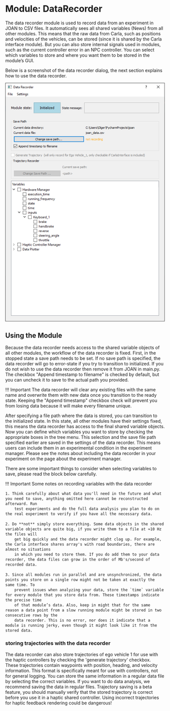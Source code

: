 ﻿# Module: DataRecorder

The data recorder module is used to record data from an experiment in JOAN to CSV files. It automatically sees all shared variables (News) from all other modules. This means that the raw data from Carla, such as positions and velocities of the vehicles, can be stored (since it is shared by the Carla interface module). But you can also store internal signals used in modules, such as the current controller error in an NPC controller. You can select which variables to store and where you want them to be stored in the module’s GUI. 

Below is a screenshot of the data recorder dialog, the next section explains how to use the data recorder.

![Data recorder in stopped state](imgs/modules-datarecorder-initialized.png)

## Using the Module
Because the data recorder needs access to the shared variable objects of all other modules, the workflow of the data recorder is fixed. First, in the stopped 
state a save path needs to be set. If no save path is specified, the data recorder will go to error-state if you try to transition to initialized. If you do 
not wish to use the data recorder then remove it from JOAN in main.py. The checkbox "Append timestamp to filename" is checked by default, but you can uncheck it 
to save to the actual path you provided.   

!!! Important
    The data recorder will clear any existing files with the same name and overwrite them with new data once you transition to the ready state. Keeping the 
    "Append timestamp" checkbox check will prevent you from losing data because it will make every filename unique.
    
After specifying a file path where the data is stored, you can transition to the initialized state. In this state, all other modules have their settings fixed,
this means the data recorder has access to the final shared variable objects. Now you can define which variables you want to store by checking the appropriate 
boxes in the tree menu. This selection and the save file path specified earlier are saved in the settings of the data recorder. This means users can include them 
in an experimental condition in the experiment manager. Please see the notes about including the data recorder in your experiment on the page about the experiment
 manager.
 
There are some important things to consider when selecting variables to save, please read the block below carefully.  

!!! Important
    Some notes on recording variables with the data recorder   
    
    1. Think carefully about what data you'll need in the future and what you need to save, anything omitted here cannot be reconstructed afterward. Run 
        test experiments and do the full data analysis you plan to do on the real experiment to verify if you have all the necessary data.
    
    2. Do **not** simply store everything. Some data objects in the shared variable objects are quite big, if you write them to a file at ≈10 Hz the files will 
        get big quickly and the data recorder might clog up. For example, the Carla interface shares array's with road boundaries, there are almost no situations
        in which you need to store them. If you do add them to your data recorder, the data files can grow in the order of Mb's/second of recorded data.
    
    3. Since all modules run in parallel and are unsynchronized, the data points you store on a single row might not be taken at exactly the same time. To 
        prevent issues when analyzing your data, store the `time` variable for every module that you store data from. These timestamps indicate the precise time
        of that module’s data. Also, keep in might that for the same reason a data point from a slow running module might be stored in two consecutive rows by the 
        data recorder. This is no error, nor does it indicate that a module is running jerky, even though it might look like it from the stored data.    


### storing trajectories with the data recorder
The data recorder can also store trajectories of ego vehicle 1 for use with the haptic controllers by checking the 'generate trajectory' checkbox. These trajectories contain waypoints with position, heading, and velocity information. This format is specifically meant for use with controllers, not for general logging. You can store the same information in a regular data file by selecting the correct variables. If you want to do data analysis, we recommend saving the data in regular files. Trajectory saving is a beta feature, you should manually verify that the stored trajectory is correct before you use it in a haptic shared controller. Using incorrect trajectories for haptic feedback rendering could be dangerous!    
